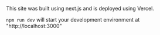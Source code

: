 This site was built using next.js and is deployed using Vercel.

`npm run dev` will start your development environment at "http://localhost:3000"

